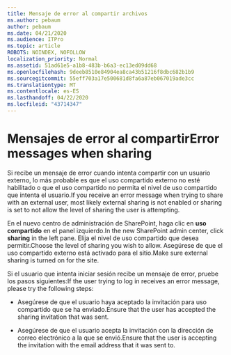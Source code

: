 ```yaml
---
title: Mensaje de error al compartir archivos
ms.author: pebaum
author: pebaum
ms.date: 04/21/2020
ms.audience: ITPro
ms.topic: article
ROBOTS: NOINDEX, NOFOLLOW
localization_priority: Normal
ms.assetid: 51ad61e5-a1b8-483b-b6a3-ec13ed09dd68
ms.openlocfilehash: 9deeb8510e84904ea8ca43b51216f8dbc682b1b9
ms.sourcegitcommit: 55eff703a17e500681d8fa6a87eb067019ade3cc
ms.translationtype: MT
ms.contentlocale: es-ES
ms.lasthandoff: 04/22/2020
ms.locfileid: "43714347"
---
```

# <a name="error-messages-when-sharing"></a><span data-ttu-id="e27bd-102">Mensajes de error al compartir</span><span class="sxs-lookup"><span data-stu-id="e27bd-102">Error messages when sharing</span></span>

<span data-ttu-id="e27bd-103">Si recibe un mensaje de error cuando intenta compartir con un usuario externo, lo más probable es que el uso compartido externo no esté habilitado o que el uso compartido no permita el nivel de uso compartido que intenta el usuario.</span><span class="sxs-lookup"><span data-stu-id="e27bd-103">If you receive an error message when trying to share with an external user, most likely external sharing is not enabled or sharing is set to not allow the level of sharing the user is attempting.</span></span>
  
<span data-ttu-id="e27bd-104">En el nuevo centro de administración de SharePoint, haga clic en **uso compartido** en el panel izquierdo.</span><span class="sxs-lookup"><span data-stu-id="e27bd-104">In the  new SharePoint admin center, click **sharing** in the left pane.</span></span> <span data-ttu-id="e27bd-105">Elija el nivel de uso compartido que desea permitir.</span><span class="sxs-lookup"><span data-stu-id="e27bd-105">Choose the level of sharing you wish to allow.</span></span> <span data-ttu-id="e27bd-106">Asegúrese de que el uso compartido externo está activado para el sitio.</span><span class="sxs-lookup"><span data-stu-id="e27bd-106">Make sure external sharing is turned on for the site.</span></span> 
  
<span data-ttu-id="e27bd-107">Si el usuario que intenta iniciar sesión recibe un mensaje de error, pruebe los pasos siguientes:</span><span class="sxs-lookup"><span data-stu-id="e27bd-107">If the user trying to log in receives an error message, please try the following steps:</span></span>
  
- <span data-ttu-id="e27bd-108">Asegúrese de que el usuario haya aceptado la invitación para uso compartido que se ha enviado.</span><span class="sxs-lookup"><span data-stu-id="e27bd-108">Ensure that the user has accepted the sharing invitation that was sent.</span></span>
    
- <span data-ttu-id="e27bd-109">Asegúrese de que el usuario acepta la invitación con la dirección de correo electrónico a la que se envió.</span><span class="sxs-lookup"><span data-stu-id="e27bd-109">Ensure that the user is accepting the invitation with the email address that it was sent to.</span></span>
    

